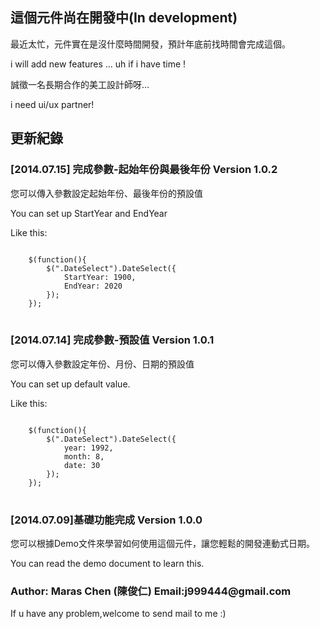 <h2>這個元件尚在開發中(In development)</h2>
<p>最近太忙，元件實在是沒什麼時間開發，預計年底前找時間會完成這個。</p>
<p>i will add new features ... uh if i have time !</p>
<p>誠徵一名長期合作的美工設計師呀…</p>
<p>i need ui/ux partner!</p>

<h2>更新紀錄</h2>

<h3>[2014.07.15] 完成參數-起始年份與最後年份 Version 1.0.2</h3>
<p>您可以傳入參數設定起始年份、最後年份的預設值</p>
<p>You can set up StartYear and EndYear</p>
<p>Like this:</p>
<pre>
<code>
	$(function(){
		$(".DateSelect").DateSelect({
			StartYear: 1900,
			EndYear: 2020
		});
	});
</code>
</pre>

<h3>[2014.07.14] 完成參數-預設值 Version 1.0.1</h3>
<p>您可以傳入參數設定年份、月份、日期的預設值</p>
<p>You can set up default value.</p>
<p>Like this:</p>
<pre>
<code>
	$(function(){
		$(".DateSelect").DateSelect({
			year: 1992,
			month: 8,
			date: 30
		});
	});
</code>
</pre>

<h3>[2014.07.09]基礎功能完成 Version 1.0.0</h3>
<p>您可以根據Demo文件來學習如何使用這個元件，讓您輕鬆的開發連動式日期。</p>
<p>You can read the demo document to learn this.</p>


<h3>Author: Maras Chen (陳俊仁) Email:j999444@gmail.com</h3>
<p>If u have any problem,welcome to send mail to me :)</p>
